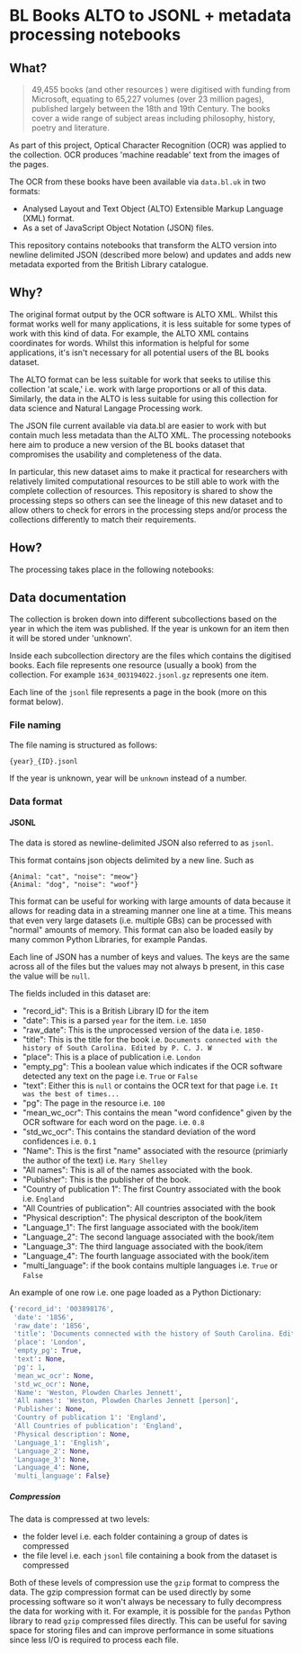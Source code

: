 # BL Books ALTO to JSONL + metadata processing notebooks

## What?

> 49,455 books (and other resources ) were digitised with funding from Microsoft, equating to 65,227 volumes (over 23 million pages), published largely between the 18th and 19th Century. The books cover a wide range of subject areas including philosophy, history, poetry and literature. 

As part of this project, Optical Character Recognition (OCR) was applied to the collection. OCR produces 'machine readable' text from the images of the pages. 

The OCR from these books have been available via `data.bl.uk` in two formats:
- Analysed Layout and Text Object (ALTO) Extensible Markup Language (XML) format.
- As a set of JavaScript Object Notation (JSON) files.
 
This repository contains notebooks that transform the ALTO version into newline delimited JSON (described more below) and updates and adds new metadata exported from the British Library catalogue. 

## Why?

The original format output by the OCR software is ALTO XML. Whilst this format works well for many applications, it is less suitable for some types of work with this kind of data. For example, the ALTO XML contains coordinates for words. Whilst this information is helpful for some applications, it's isn't necessary for all potential users of the BL books dataset. 

The ALTO format can be less suitable for work that seeks to utilise this collection 'at scale,' i.e. work with large proportions or all of this data. Similarly, the data in the ALTO is less suitable for using this collection for data science and Natural Langage Processing work.

The JSON file current available via data.bl are easier to work with but contain much less metadata than the ALTO XML. The processing notebooks here aim to produce a new version of the BL books dataset that compromises the usability and completeness of the data. 

In particular, this new dataset aims to make it practical for researchers with relatively limited computational resources to be still able to work with the complete collection of resources. This repository is shared to show the processing steps so others can see the lineage of this new dataset and to allow others to check for errors in the processing steps and/or process the collections differently to match their requirements. 

## How?
The processing takes place in the following notebooks: 


## Data documentation 

The collection is broken down into different subcollections based on the year in which the item was published. If the year is unkown for an item then it will be stored under 'unknown'. 

Inside each subcollection directory are the files which contains the digitised books. Each file represents one resource (usually a book) from the collection. For example `1634_003194022.jsonl.gz` represents one item. 

Each line of the `jsonl` file represents a page in the book (more on this format below).

### File naming

The file naming is structured as follows:

 `{year}_{ID}.jsonl`

If the year is unknown, year will be `unknown` instead of a number. 


### Data format

#### JSONL
The data is stored as newline-delimited JSON also referred to as `jsonl`. 

This format contains json objects delimited by a new line. Such as

```
{Animal: "cat", "noise": "meow"}
{Animal: "dog", "noise": "woof"}
```


This format can be useful for working with large amounts of data because it allows for reading data in a streaming manner one line at a time. This means that even very large datasets (i.e. multiple GBs) can be processed with "normal" amounts of memory. This format can also be loaded easily by many common Python Libraries, for example Pandas. 

Each line of JSON has a number of keys and values. The keys are the same across all of the files but the values may not always b present, in this case the value will be `null`.

The fields included in this dataset are:

- "record_id": This is a British Library ID for the item 
- "date":  This is a parsed `year` for the item. i.e. `1850`
- "raw_date": This is the unprocessed version of the data i.e. `1850-`
- "title": This is the title for the book i.e. `Documents connected with the history of South Carolina. Edited by P. C. J. W`
- "place": This is a place of publication i.e. `London`
- "empty_pg": This a boolean value which indicates if the OCR software detected any text on the page i.e. `True` or `False`
- "text": Either this is `null` or contains the OCR text for that page i.e. `It was the best of times...`
- "pg": The page in the resource i.e. `100`
- "mean_wc_ocr": This contains the mean "word confidence" given by the OCR software for each word on the page. i.e. `0.8`
- "std_wc_ocr": This contains the standard deviation of the word confidences i.e. `0.1`
- "Name": This is the first "name" associated with the resource (primiarly the author of the text) i.e. `Mary Shelley` 
- "All names": This is all of the names associated with the book. 
- "Publisher": This is the publisher of the book. 
- "Country of publication 1": The first Country associated with the book i.e. `England` 
- "All Countries of publication": All countries associated with the book 
- "Physical description": The physical descripton of the book/item 
- "Language_1": The first language associated with the book/item 
- "Language_2": The second language associated with the book/item
- "Language_3": The third language associated with the book/item
- "Language_4": The fourth language associated with the book/item
- "multi_language": if the book contains multiple languages i.e. `True` or `False`

An example of one row i.e. one page loaded as a Python Dictionary:

```python
{'record_id': '003898176',
 'date': '1856',
 'raw_date': '1856',
 'title': 'Documents connected with the history of South Carolina. Edited by P. C. J. W',
 'place': 'London',
 'empty_pg': True,
 'text': None,
 'pg': 1,
 'mean_wc_ocr': None,
 'std_wc_ocr': None,
 'Name': 'Weston, Plowden Charles Jennett',
 'All names': 'Weston, Plowden Charles Jennett [person]',
 'Publisher': None,
 'Country of publication 1': 'England',
 'All Countries of publication': 'England',
 'Physical description': None,
 'Language_1': 'English',
 'Language_2': None,
 'Language_3': None,
 'Language_4': None,
 'multi_language': False}
```

##### Compression

The data is compressed at two levels:
- the folder level i.e. each folder containing a group of dates is compressed 
- the file level i.e. each `jsonl` file containing a book from the dataset is compressed

Both of these levels of compression use the `gzip` format to compress the data. The gzip compression format can be used directly by some processing software so it won't always be necessary to fully decompress the data for working with it. For example, it is possible for the `pandas` Python library to read `gzip` compressed files directly. This can be useful for saving space for storing files and can improve performance in some situations since less I/O is required to process each file. 

